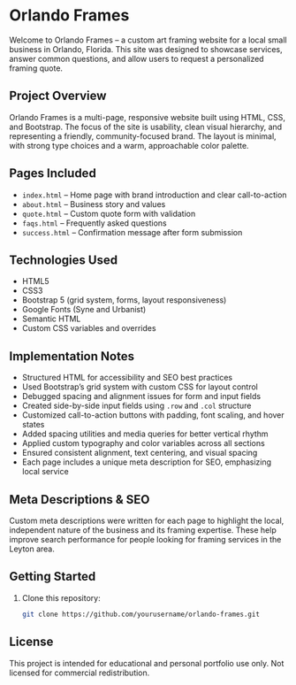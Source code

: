 # Orlando Frames

Welcome to Orlando Frames – a custom art framing website for a local small business in Orlando, Florida. This site was designed to showcase services, answer common questions, and allow users to request a personalized framing quote.

## Project Overview

Orlando Frames is a multi-page, responsive website built using HTML, CSS, and Bootstrap. The focus of the site is usability, clean visual hierarchy, and representing a friendly, community-focused brand. The layout is minimal, with strong type choices and a warm, approachable color palette.

## Pages Included

- `index.html` – Home page with brand introduction and clear call-to-action
- `about.html` – Business story and values
- `quote.html` – Custom quote form with validation
- `faqs.html` – Frequently asked questions
- `success.html` – Confirmation message after form submission

## Technologies Used

- HTML5  
- CSS3  
- Bootstrap 5 (grid system, forms, layout responsiveness)  
- Google Fonts (Syne and Urbanist)  
- Semantic HTML  
- Custom CSS variables and overrides  

## Implementation Notes

- Structured HTML for accessibility and SEO best practices  
- Used Bootstrap’s grid system with custom CSS for layout control  
- Debugged spacing and alignment issues for form and input fields  
- Created side-by-side input fields using `.row` and `.col` structure  
- Customized call-to-action buttons with padding, font scaling, and hover states  
- Added spacing utilities and media queries for better vertical rhythm  
- Applied custom typography and color variables across all sections  
- Ensured consistent alignment, text centering, and visual spacing  
- Each page includes a unique meta description for SEO, emphasizing local service  

## Meta Descriptions & SEO

Custom meta descriptions were written for each page to highlight the local, independent nature of the business and its framing expertise. These help improve search performance for people looking for framing services in the Leyton area.

## Getting Started

1. Clone this repository:
   ```bash
   git clone https://github.com/yourusername/orlando-frames.git

## License

This project is intended for educational and personal portfolio use only. Not licensed for commercial redistribution.
